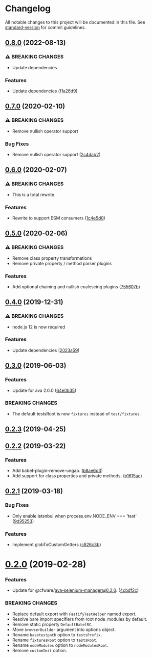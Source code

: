 # Changelog

All notable changes to this project will be documented in this file. See [standard-version](https://github.com/conventional-changelog/standard-version) for commit guidelines.

## [0.8.0](https://github.com/cfware/fastify-test-helper/compare/v0.7.0...v0.8.0) (2022-08-13)


### ⚠ BREAKING CHANGES

* Update dependencies

### Features

* Update dependencies ([f1a26d9](https://github.com/cfware/fastify-test-helper/commit/f1a26d9570ef6144dbbb51478ef67ce38c7c5092))

## [0.7.0](https://github.com/cfware/fastify-test-helper/compare/v0.6.0...v0.7.0) (2020-02-10)


### ⚠ BREAKING CHANGES

* Remove nullish operator support

### Bug Fixes

* Remove nullish operator support ([2c4dab2](https://github.com/cfware/fastify-test-helper/commit/2c4dab243d339c69ae68b34f21c096837ebd8aa4))

## [0.6.0](https://github.com/cfware/fastify-test-helper/compare/v0.5.0...v0.6.0) (2020-02-07)


### ⚠ BREAKING CHANGES

* This is a total rewrite.

### Features

* Rewrite to support ESM consumers ([1c4e5d0](https://github.com/cfware/fastify-test-helper/commit/1c4e5d0d00c30d7e97e8a1dac8cf5895bd609a4f))

## [0.5.0](https://github.com/cfware/fastify-test-helper/compare/v0.4.0...v0.5.0) (2020-02-06)


### ⚠ BREAKING CHANGES

* Remove class property transformations
* Remove private property / method parser plugins

### Features

* Add optional chaining and nullish coalescing plugins ([755607b](https://github.com/cfware/fastify-test-helper/commit/755607bf893dd751113c1d741cd3ea733b87b913))

## [0.4.0](https://github.com/cfware/fastify-test-helper/compare/v0.3.0...v0.4.0) (2019-12-31)


### ⚠ BREAKING CHANGES

* node.js 12 is now required

### Features

* Update dependencies ([2023a59](https://github.com/cfware/fastify-test-helper/commit/2023a59dac0d0286e612b91374ff3cd74b51d7fd))

## [0.3.0](https://github.com/cfware/fastify-test-helper/compare/v0.2.3...v0.3.0) (2019-06-03)


### Features

* Update for ava 2.0.0 ([64e0b35](https://github.com/cfware/fastify-test-helper/commit/64e0b35))


### BREAKING CHANGES

* The default testsRoot is now `fixtures` instead of
`test/fixtures`.



## [0.2.3](https://github.com/cfware/fastify-test-helper/compare/v0.2.2...v0.2.3) (2019-04-25)



## [0.2.2](https://github.com/cfware/fastify-test-helper/compare/v0.2.1...v0.2.2) (2019-03-22)


### Features

* Add babel-plugin-remove-ungap. ([b8ae6d3](https://github.com/cfware/fastify-test-helper/commit/b8ae6d3))
* Add support for class properties and private methods. ([b1615ac](https://github.com/cfware/fastify-test-helper/commit/b1615ac))



## [0.2.1](https://github.com/cfware/fastify-test-helper/compare/v0.2.0...v0.2.1) (2019-03-18)


### Bug Fixes

* Only enable istanbul when process.env.NODE_ENV === 'test' ([9d95253](https://github.com/cfware/fastify-test-helper/commit/9d95253))


### Features

* Implement globToCustomGetters ([c826c3b](https://github.com/cfware/fastify-test-helper/commit/c826c3b))



# [0.2.0](https://github.com/cfware/fastify-test-helper/compare/v0.1.0...v0.2.0) (2019-02-28)


### Features

* Update for @cfware/ava-selenium-manager@0.2.0. ([4cbdf2c](https://github.com/cfware/fastify-test-helper/commit/4cbdf2c))


### BREAKING CHANGES

* Replace default export with `FastifyTestHelper` named
export.
* Resolve bare import specifiers from root node_modules
by default.
* Remove static property `DefaultBabelRC`.
* Move `browserBuilder` argument into options object.
* Rename `basetestpath` option to `testsPrefix`.
* Rename `fixturesRoot` option to `testsRoot`.
* Rename `nodeModules` option to `nodeModulesRoot`.
* Remove `customInit` option.
